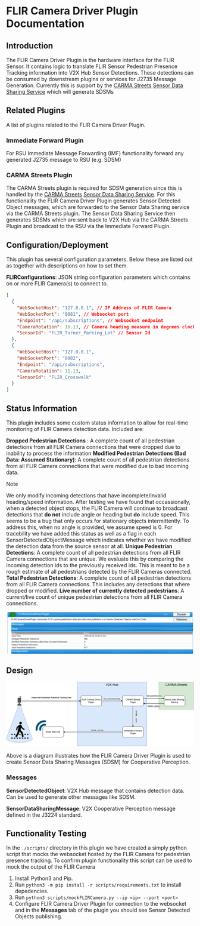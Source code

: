 # FLIR Camera Driver Plugin Documentation

## Introduction
The FLIR Camera Driver Plugin is the hardware interface for the FLIR Sensor. It contains logic to translate FLIR Sensor Pedestrian Presence Tracking information into V2X Hub Sensor Detections. These detections can be consumed by downstream plugins or services for J2735 Message Generation. Currently this is support by the [CARMA Streets](https://github.com/usdot-fhwa-stol/carma-streets) [Sensor Data Sharing Service](https://github.com/usdot-fhwa-stol/carma-streets/tree/develop/sensor_data_sharing_service) which will generate SDSMs

## Related Plugins

A list of plugins related to the FLIR Camera Driver Plugin.

### Immediate Forward Plugin

For RSU Immediate Message Forwarding (IMF) functionality forward any generated J2735 message to RSU (e.g. SDSM)

### CARMA Streets Plugin

The CARMA Streets plugin is required for SDSM generation since this is handled by the [CARMA Streets](https://github.com/usdot-fhwa-stol/carma-streets) [Sensor Data Sharing Service](https://github.com/usdot-fhwa-stol/carma-streets/tree/develop/sensor_data_sharing_service). For this functionality the FLIR Camera Driver Plugin generates Sensor Detected Object messages, which are forwarded to the Sensor Data Sharing service via the CARMA Streets plugin. The Sensor Data Sharing Service then generates SDSMs which are sent back to V2X Hub via the CARMA Streets Plugin  and broadcast to the RSU via the Immediate Forward Plugin.


## Configuration/Deployment

This plugin has several configuration parameters. Below these are listed out as together with descriptions on how to set them.

**FLIRConfigurations**: JSON string configuration parameters which contains on or more FLIR Camera(s) to connect to.

```json
[
  {
    "WebSocketHost": "127.0.0.1", // IP Address of FLIR Camera
    "WebSocketPort": "8081", // Websocket port
    "Endpoint": "/api/subscriptions", // Websocket endpoint
    "CameraRotation": 16.13, // Camera heading measure in degrees clockwise from North
    "SensorId": "FLIR_Turner_Parking_Lot" // Sensor Id 
  },
  {
    "WebSocketHost": "127.0.0.1",
    "WebSocketPort": "8082",
    "Endpoint": "/api/subscriptions",
    "CameraRotation": 11.13,
    "SensorId": "FLIR_Crosswalk"
  }
]
```

## Status Information

This plugin includes some custom status information to allow for real-time monitoring of FLIR Camera detection data. Included are:

**Dropped Pedestrian Detections** : A complete count of all pedestrian detections from all FLIR Camera connections that were dropped due to inability to process the information
**Modified Pedestrian Detections (Bad Data: Assumed Stationary)**: A complete count of all pedestrian detections from all FLIR Camera connections that were modified due to bad incoming data.
> [!NOTE]  
> We only modify incoming detections that have incomplete/invalid heading/speed information. After testing we have found that occassionally, when a detected object stops, the FLIR Camera will continue to broadcast detections that **do not** include angle or heading but **do** include speed. This seems to be a bug that only occurs for stationary objects intermittently. To address this, when no angle is provided, we assume speed is 0. For tracebility we have added this status as well as a flag in each SensorDetectedObjectMessage which indicates whether we have modified the detection data from the source sensor at all.
**Unique Pedestrian Detections**: A complete count of all pedestrian detections from all FLIR Camera connections that are unique. We evaluate this by comparing the incoming detection ids to the previously received ids. This is meant to be a rough estimate of all pedestrians detected by the FLIR Cameras connected.
**Total Pedestrian Detections**: A complete count of all pedestrian detections from all FLIR Camera connections. This includes any detections that where dropped or modified.
**Live number of currently detected pedestrians**: A current/live count of unique pedestrian detections from all FLIR Camera connections.

![alt text](docs/FLIRCameraDriverStatus.png)


## Design
![Alt text](docs/FLIRCameraDriverArchitecture.drawio.png)

Above is a diagram illustrates how the FLIR Camera Driver Plugin is used to create Sensor Data Sharing Messages (SDSM) for Cooperative Perception.

### Messages

**SensorDetectedObject**: V2X Hub message that contains detection data. Can be used to generate other messages like SDSM.

**SensorDataSharingMessage**: V2X Cooperative Perception message defined in the J3224 standard.


## Functionality Testing
In the `./scripts/` directory in this plugin we have created a simply python script that mocks the websocket hosted by the FLIR Camera for pedestrian presence tracking. To confirm plugin functionality this script can be used to mock the output of the FLIR Camera

1) Install Python3 and Pip.
2) Run `python3 -m pip install -r scripts/requirements.txt` to install depedencies.
3) Run `python3 scripts/mockFLIRCamera.py --ip <ip> --port <port>`
4) Configure FLIR Camera Driver Plugin for connection to the websocket and in the **Messages** tab of the plugin you should see Sensor Detected Objects publishing. 
